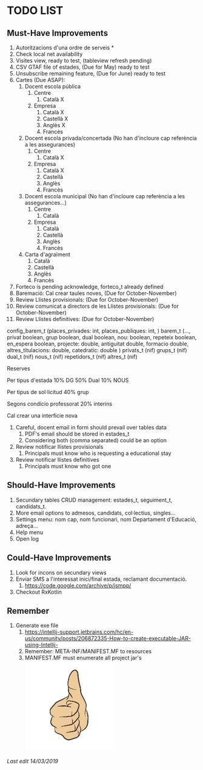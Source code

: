 # TODO LIST

## Must-Have Improvements

1. Autoritzacions d'una ordre de serveis *
1. Check local net availability
1. Visites view, ready to test, (tableview refresh pending)
1. CSV GTAF file of estades, (Due for May) ready to test
1. Unsubscribe remaining feature, (Due for June) ready to test
1. Cartes (Due ASAP): 
    1. Docent escola pública
        1. Centre
            1. Català X
        1. Empresa
            1. Català X
            1. Castellà X
            1. Anglès X
            1. Francès
    1. Docent escola privada/concertada (No han d'incloure cap referència a les assegurances)
        1. Centre
            1. Català X
        1. Empresa
            1. Català X
            1. Castellà
            1. Anglès
            1. Francès
    1. Docent escola municipal (No han d'incloure cap referència a les assegurances...)
        1. Centre
            1. Català
        1. Empresa
            1. Català
            1. Castellà
            1. Anglès
            1. Francès
    1. Carta d'agraïment
        1. Català
        1. Castellà
        1. Anglès
        1. Francès
1. Forteco is pending acknowledge, forteco_t already defined
1. Baremació: Cal crear taules noves, (Due for October-November)
1. Review Llistes provisionals: (Due for October-November)
1. Review comunicat a directors de les Llistes provisionals: (Due for October-November)
1. Review Llistes definitives: (Due for October-November)

config_barem_t (places_privades: int, places_publiques: int, )
barem_t (…, privat boolean, grup boolean, dual boolean, nou: boolean, repeteix boolean, en_espera boolean, projecte: double, antiguitat double, formacio double, altres_titulacions: double, catedratic: double )
privats_t (nif)
grups_t (nif)
dual_t (nif)
nous_t (nif)
repetidors_t (nif)
altres_t (nif)

Reserves

Per tipus d'estada
10% DG
50% Dual
10% NOUS

Per tipus de sol·licitud
40% grup

Segons condicio professorat
20% interins

Cal crear una interfície nova

1. Careful, docent email in form should prevail over tables data
    1. PDF's email should be stored in estades_t
    1. Considering both (comma separated) could be an option
1. Review notificar llistes provisionals
    1. Principals must know who is requesting a educational stay
1. Review notificar llistes definitives
    1. Principals must know who got one

## Should-Have Improvements

1. Secundary tables CRUD management: estades_t, seguiment_t, candidats_t.
1. More email options to admesos, candidats, col·lectius, singles...
1. Settings menu: nom cap, nom funcionari, nom Departament d'Educació, adreça...
1. Help menu
1. Open log

## Could-Have Improvements

1. Look for incons on secundary views
1. Enviar SMS a l'interessat inici/final estada, reclamant documentació.
    1. https://code.google.com/archive/p/jsmpp/
1. Checkout RxKotlin

## Remember

1. Generate exe file
    1. https://intellij-support.jetbrains.com/hc/en-us/community/posts/206872335-How-to-create-executable-JAR-using-Intellij-
    1. Remember: META-INF/MANIFEST.MF to resources
    1. MANIFEST.MF must enumerate all project jar's
![Thumb Up](./thumb_up.jpg)

###### Last edit 14/03/2019